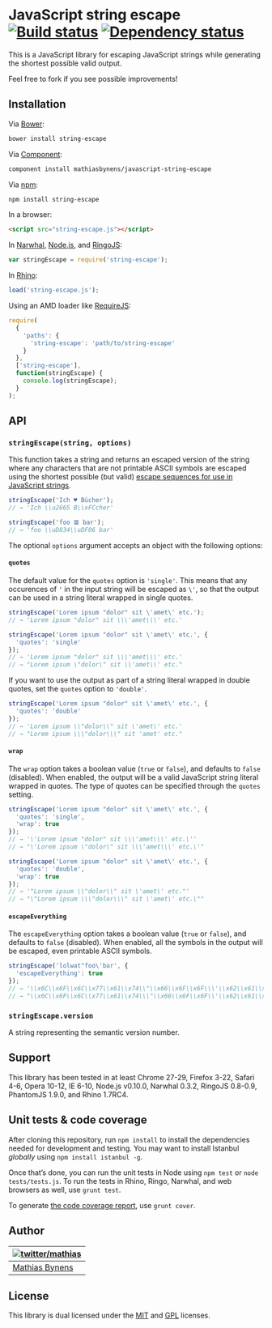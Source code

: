 # JavaScript string escape [![Build status](https://travis-ci.org/mathiasbynens/javascript-string-escape.png?branch=master)](https://travis-ci.org/mathiasbynens/javascript-string-escape) [![Dependency status](https://gemnasium.com/mathiasbynens/javascript-string-escape.png)](https://gemnasium.com/mathiasbynens/javascript-string-escape)

This is a JavaScript library for escaping JavaScript strings while generating the shortest possible valid output.

Feel free to fork if you see possible improvements!

## Installation

Via [Bower](http://bower.io/):

```bash
bower install string-escape
```

Via [Component](https://github.com/component/component):

```bash
component install mathiasbynens/javascript-string-escape
```

Via [npm](http://npmjs.org/):

```bash
npm install string-escape
```

In a browser:

```html
<script src="string-escape.js"></script>
```

In [Narwhal](http://narwhaljs.org/), [Node.js](http://nodejs.org/), and [RingoJS](http://ringojs.org/):

```js
var stringEscape = require('string-escape');
```

In [Rhino](http://www.mozilla.org/rhino/):

```js
load('string-escape.js');
```

Using an AMD loader like [RequireJS](http://requirejs.org/):

```js
require(
  {
    'paths': {
      'string-escape': 'path/to/string-escape'
    }
  },
  ['string-escape'],
  function(stringEscape) {
    console.log(stringEscape);
  }
);
```

## API

### `stringEscape(string, options)`

This function takes a string and returns an escaped version of the string where any characters that are not printable ASCII symbols are escaped using the shortest possible (but valid) [escape sequences for use in JavaScript strings](http://mathiasbynens.be/notes/javascript-escapes).

```js
stringEscape('Ich ♥ Bücher');
// → 'Ich \\u2665 B\\xFCcher'

stringEscape('foo 𝌆 bar');
// → 'foo \\uD834\\uDF06 bar'
```

The optional `options` argument accepts an object with the following options:

#### `quotes`

The default value for the `quotes` option is `'single'`. This means that any occurences of `'` in the input string will be escaped as `\'`, so that the output can be used in a string literal wrapped in single quotes.

```js
stringEscape('Lorem ipsum "dolor" sit \'amet\' etc.');
// → 'Lorem ipsum "dolor" sit \\\'amet\\\' etc.'

stringEscape('Lorem ipsum "dolor" sit \'amet\' etc.', {
  'quotes': 'single'
});
// → 'Lorem ipsum "dolor" sit \\\'amet\\\' etc.'
// → "Lorem ipsum \"dolor\" sit \\'amet\\' etc."
```

If you want to use the output as part of a string literal wrapped in double quotes, set the `quotes` option to `'double'`.

```js
stringEscape('Lorem ipsum "dolor" sit \'amet\' etc.', {
  'quotes': 'double'
});
// → 'Lorem ipsum \\"dolor\\" sit \'amet\' etc.'
// → "Lorem ipsum \\\"dolor\\\" sit 'amet' etc."
```

#### `wrap`

The `wrap` option takes a boolean value (`true` or `false`), and defaults to `false` (disabled). When enabled, the output will be a valid JavaScript string literal wrapped in quotes. The type of quotes can be specified through the `quotes` setting.

```js
stringEscape('Lorem ipsum "dolor" sit \'amet\' etc.', {
  'quotes': 'single',
  'wrap': true
});
// → '\'Lorem ipsum "dolor" sit \\\'amet\\\' etc.\''
// → "\'Lorem ipsum \"dolor\" sit \\\'amet\\\' etc.\'"

stringEscape('Lorem ipsum "dolor" sit \'amet\' etc.', {
  'quotes': 'double',
  'wrap': true
});
// → '"Lorem ipsum \\"dolor\\" sit \'amet\' etc."'
// → "\"Lorem ipsum \\\"dolor\\\" sit \'amet\' etc.\""
```

#### `escapeEverything`

The `escapeEverything` option takes a boolean value (`true` or `false`), and defaults to `false` (disabled). When enabled, all the symbols in the output will be escaped, even printable ASCII symbols.

```js
stringEscape('lolwat"foo\'bar', {
  'escapeEverything': true
});
// → '\\x6C\\x6F\\x6C\\x77\\x61\\x74\\"\\x66\\x6F\\x6F\\\'\\x62\\x61\\x72'
// → "\\x6C\\x6F\\x6C\\x77\\x61\\x74\\\"\\x66\\x6F\\x6F\\'\\x62\\x61\\x72"
```

### `stringEscape.version`

A string representing the semantic version number.

## Support

This library has been tested in at least Chrome 27-29, Firefox 3-22, Safari 4-6, Opera 10-12, IE 6-10, Node.js v0.10.0, Narwhal 0.3.2, RingoJS 0.8-0.9, PhantomJS 1.9.0, and Rhino 1.7RC4.

## Unit tests & code coverage

After cloning this repository, run `npm install` to install the dependencies needed for development and testing. You may want to install Istanbul _globally_ using `npm install istanbul -g`.

Once that’s done, you can run the unit tests in Node using `npm test` or `node tests/tests.js`. To run the tests in Rhino, Ringo, Narwhal, and web browsers as well, use `grunt test`.

To generate [the code coverage report](http://rawgithub.com/mathiasbynens/javascript-string-escape/master/coverage/javascript-string-escape/string-escape.js.html), use `grunt cover`.

## Author

| [![twitter/mathias](http://gravatar.com/avatar/24e08a9ea84deb17ae121074d0f17125?s=70)](http://twitter.com/mathias "Follow @mathias on Twitter") |
|---|
| [Mathias Bynens](http://mathiasbynens.be/) |

## License

This library is dual licensed under the [MIT](http://mths.be/mit) and [GPL](http://mths.be/gpl) licenses.
